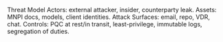 Threat Model
Actors: external attacker, insider, counterparty leak.
Assets: MNPI docs, models, client identities.
Attack Surfaces: email, repo, VDR, chat.
Controls: PQC at rest/in transit, least-privilege, immutable logs, segregation of duties.
